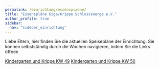 ```yaml
---
permalink: /einrichtung/essensplaene/
title: "Essenspläne Kiga/Krippe Schlosszwerge e.V."
author_profile: true
sidebar:  
  nav: "sidebar_einrichtung"
---
```


Liebe Eltern, hier finden Sie die aktuellen Speisepläne der Einrichtung.
Sie können selbstständig durch die Wochen navigieren, indem Sie die 
Links öffnen. 


[Kindergarten und Krippe KW 49](https://vitaminreich.bio/wp-content/uploads/2023/04/KW_49_Paprika_Speiseplan.pdf)
[Kindergarten und Krippe KW 50](https://vitaminreich.bio/wp-content/uploads/2023/04/KW_50_Paprika_Speiseplan.pdf)

